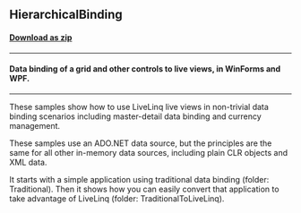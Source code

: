 ## HierarchicalBinding
#### [Download as zip](https://grapecity.github.io/DownGit/#/home?url=https://github.com/GrapeCity/ComponentOne-WPF-Samples/tree/master/NET_462/DataSource/CS/LiveLinq/GettingStarted/HierarchicalBinding)
____
#### Data binding of a grid and other controls to live views, in WinForms and WPF.
____
These samples show how to use LiveLinq live views in non-trivial data binding
scenarios including master-detail data binding and currency management.

These samples use an ADO.NET data source, but the principles are the same for
all other in-memory data sources, including plain CLR objects and XML data.

It starts with a simple application using traditional data binding
(folder: Traditional). Then it shows how you can easily convert that
application to take advantage of LiveLinq (folder: TraditionalToLiveLinq).



